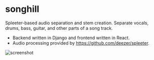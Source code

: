 # songhill

Spleeter-based audio separation and stem creation. Separate vocals, drums, bass, guitar, and other parts of a song track.

* Backend written in Django and frontend written in React.
* Audio processing provided by https://github.com/deezer/spleeter.

![screenshot](https://user-images.githubusercontent.com/270599/194925297-5d9203e5-3a9c-4139-bf48-dde43d40f96a.png)
